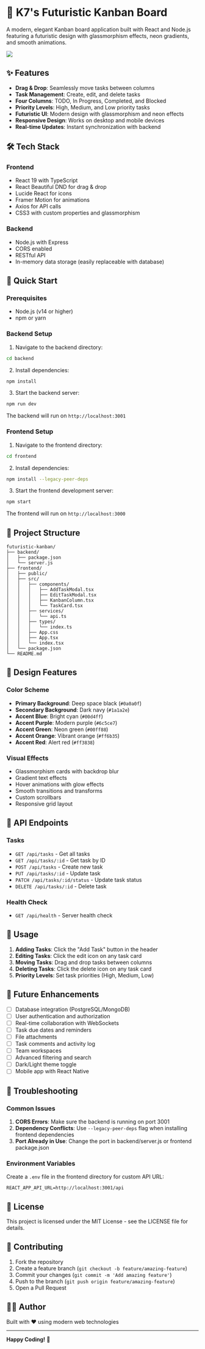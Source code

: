 # 🚀 K7's Futuristic Kanban Board

A modern, elegant Kanban board application built with React and Node.js featuring a futuristic design with glassmorphism effects, neon gradients, and smooth animations.

![](./images/look.png)

## ✨ Features

- **Drag & Drop**: Seamlessly move tasks between columns
- **Task Management**: Create, edit, and delete tasks
- **Four Columns**: TODO, In Progress, Completed, and Blocked
- **Priority Levels**: High, Medium, and Low priority tasks
- **Futuristic UI**: Modern design with glassmorphism and neon effects
- **Responsive Design**: Works on desktop and mobile devices
- **Real-time Updates**: Instant synchronization with backend

## 🛠️ Tech Stack

### Frontend
- React 19 with TypeScript
- React Beautiful DND for drag & drop
- Lucide React for icons
- Framer Motion for animations
- Axios for API calls
- CSS3 with custom properties and glassmorphism

### Backend
- Node.js with Express
- CORS enabled
- RESTful API
- In-memory data storage (easily replaceable with database)

## 🚀 Quick Start

### Prerequisites
- Node.js (v14 or higher)
- npm or yarn

### Backend Setup

1. Navigate to the backend directory:
```bash
cd backend
```

2. Install dependencies:
```bash
npm install
```

3. Start the backend server:
```bash
npm run dev
```

The backend will run on `http://localhost:3001`

### Frontend Setup

1. Navigate to the frontend directory:
```bash
cd frontend
```

2. Install dependencies:
```bash
npm install --legacy-peer-deps
```

3. Start the frontend development server:
```bash
npm start
```

The frontend will run on `http://localhost:3000`

## 📁 Project Structure

```
futuristic-kanban/
├── backend/
│   ├── package.json
│   └── server.js
├── frontend/
│   ├── public/
│   ├── src/
│   │   ├── components/
│   │   │   ├── AddTaskModal.tsx
│   │   │   ├── EditTaskModal.tsx
│   │   │   ├── KanbanColumn.tsx
│   │   │   └── TaskCard.tsx
│   │   ├── services/
│   │   │   └── api.ts
│   │   ├── types/
│   │   │   └── index.ts
│   │   ├── App.css
│   │   ├── App.tsx
│   │   └── index.tsx
│   └── package.json
└── README.md
```

## 🎨 Design Features

### Color Scheme
- **Primary Background**: Deep space black (`#0a0a0f`)
- **Secondary Background**: Dark navy (`#1a1a2e`)
- **Accent Blue**: Bright cyan (`#00d4ff`)
- **Accent Purple**: Modern purple (`#6c5ce7`)
- **Accent Green**: Neon green (`#00ff88`)
- **Accent Orange**: Vibrant orange (`#ff6b35`)
- **Accent Red**: Alert red (`#ff3838`)

### Visual Effects
- Glassmorphism cards with backdrop blur
- Gradient text effects
- Hover animations with glow effects
- Smooth transitions and transforms
- Custom scrollbars
- Responsive grid layout

## 🔧 API Endpoints

### Tasks
- `GET /api/tasks` - Get all tasks
- `GET /api/tasks/:id` - Get task by ID
- `POST /api/tasks` - Create new task
- `PUT /api/tasks/:id` - Update task
- `PATCH /api/tasks/:id/status` - Update task status
- `DELETE /api/tasks/:id` - Delete task

### Health Check
- `GET /api/health` - Server health check

## 📱 Usage

1. **Adding Tasks**: Click the "Add Task" button in the header
2. **Editing Tasks**: Click the edit icon on any task card
3. **Moving Tasks**: Drag and drop tasks between columns
4. **Deleting Tasks**: Click the delete icon on any task card
5. **Priority Levels**: Set task priorities (High, Medium, Low)

## 🔮 Future Enhancements

- [ ] Database integration (PostgreSQL/MongoDB)
- [ ] User authentication and authorization
- [ ] Real-time collaboration with WebSockets
- [ ] Task due dates and reminders
- [ ] File attachments
- [ ] Task comments and activity log
- [ ] Team workspaces
- [ ] Advanced filtering and search
- [ ] Dark/Light theme toggle
- [ ] Mobile app with React Native

## 🐛 Troubleshooting

### Common Issues

1. **CORS Errors**: Make sure the backend is running on port 3001
2. **Dependency Conflicts**: Use `--legacy-peer-deps` flag when installing frontend dependencies
3. **Port Already in Use**: Change the port in backend/server.js or frontend package.json

### Environment Variables

Create a `.env` file in the frontend directory for custom API URL:
```
REACT_APP_API_URL=http://localhost:3001/api
```

## 📄 License

This project is licensed under the MIT License - see the LICENSE file for details.

## 🤝 Contributing

1. Fork the repository
2. Create a feature branch (`git checkout -b feature/amazing-feature`)
3. Commit your changes (`git commit -m 'Add amazing feature'`)
4. Push to the branch (`git push origin feature/amazing-feature`)
5. Open a Pull Request

## 👨‍💻 Author

Built with ❤️ using modern web technologies

---

**Happy Coding!** 🚀
